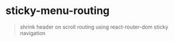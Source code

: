 # sticky-menu-routing
> shrink header on scroll
> routing using react-router-dom
> sticky navigation
> 